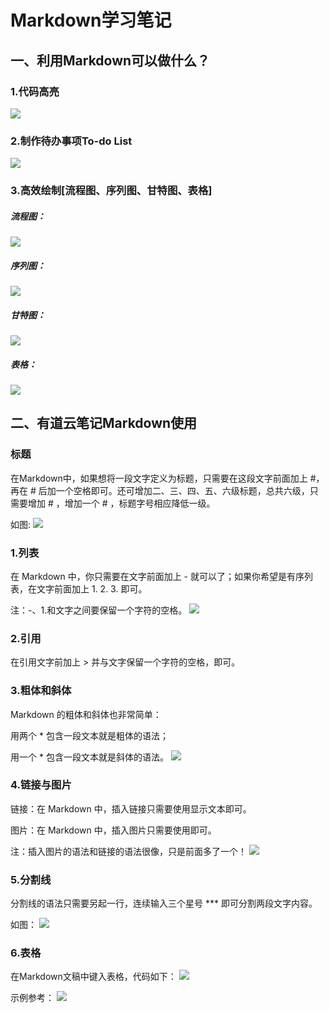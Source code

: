 # Markdown学习笔记

## 一、利用Markdown可以做什么？

### 1.代码高亮
![](/images/markdown01.png)

### 2.制作待办事项To-do List
![](/images/markdown02.png)

### 3.高效绘制[流程图、序列图、甘特图、表格]
##### 流程图：
![](/images/markdown03.png)

##### 序列图：
![](/images/markdown04.png)

##### 甘特图：
![](/images/markdown05.png)

##### 表格：
![](/images/markdown06.png)


## 二、有道云笔记Markdown使用

### 标题
在Markdown中，如果想将一段文字定义为标题，只需要在这段文字前面加上 #，再在 # 后加一个空格即可。还可增加二、三、四、五、六级标题，总共六级，只需要增加 # ，增加一个 # ，标题字号相应降低一级。

如图:
![](/images/markdown07.png)

### 1.列表
在 Markdown 中，你只需要在文字前面加上 - 就可以了；如果你希望是有序列表，在文字前面加上 1. 2. 3. 即可。

注：-、1.和文字之间要保留一个字符的空格。
![](/images/markdown08.png)

### 2.引用
在引用文字前加上 > 并与文字保留一个字符的空格，即可。

### 3.粗体和斜体
Markdown 的粗体和斜体也非常简单：

用两个 * 包含一段文本就是粗体的语法；

用一个 * 包含一段文本就是斜体的语法。
![](/images/markdown09.png)

### 4.链接与图片
链接：在 Markdown 中，插入链接只需要使用显示文本即可。

图片：在 Markdown 中，插入图片只需要使用即可。

注：插入图片的语法和链接的语法很像，只是前面多了一个！
![](/images/markdown10.png)

### 5.分割线
分割线的语法只需要另起一行，连续输入三个星号 *** 即可分割两段文字内容。

如图：
![](/images/markdown11.png)

### 6.表格
在Markdown文稿中键入表格，代码如下：
![](/images/markdown12.png)

示例参考：
![](/images/markdown13.png)
